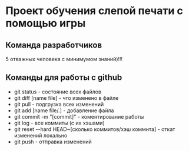 # Проект обучения слепой печати с помощью игры

## Команда разработчиков
5 отважных человека с минимумом знаний)!!!

## Команды для работы с github

- git status - состояние всех файлов
- git diff [name file] - что изменено в файле
- git pull - подгрузка всех изменений
- git add [name file/.] - добавление файла
- git commit -m "[commit]" - коментирование работы
- git log - все коммиты (с их хэшами)
- git reset --hard HEAD~[сколько коммитов/хэш коммита] - откат изменений локально
- git push  - отправка изменений

